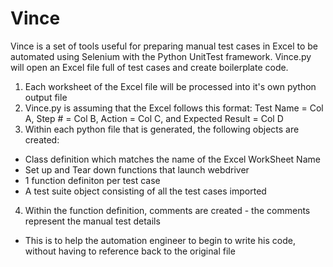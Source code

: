 # Vince
Vince is a set of tools useful for preparing manual test cases in Excel to be automated using Selenium with the Python UnitTest framework.
Vince.py will open an Excel file full of test cases and create boilerplate code.

1. Each worksheet of the Excel file will be processed into it's own python output file
2. Vince.py is assuming that the Excel follows this format: Test Name = Col A, Step # = Col B, Action = Col C, and Expected Result = Col D
3. Within each python file that is generated, the following objects are created:
  - Class definition which matches the name of the Excel WorkSheet Name
  - Set up and Tear down functions that launch webdriver
  - 1 function definiton per test case
  - A test suite object consisting of all the test cases imported
4. Within the function definition, comments are created - the comments represent the manual test details
 - This is to help the automation engineer to begin to write his code, without having to reference back to the original file
